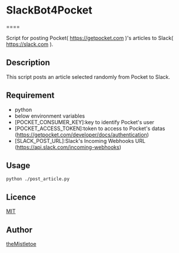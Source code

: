 # SlackBot4Pocket
====

Script for posting Pocket( https://getpocket.com )'s articles to Slack( https://slack.com ).

## Description
This script posts an article selected randomly from Pocket to Slack.

## Requirement
- python
- below environment variables
 - [POCKET_CONSUMER_KEY]:key to identify Pocket's user
 - [POCKET_ACCESS_TOKEN]:token to access to Pocket's datas
 (https://getpocket.com/developer/docs/authentication)
 - [SLACK_POST_URL]:Slack's Incoming Webhooks URL
 (https://api.slack.com/incoming-webhooks)

## Usage

`python ./post_article.py`

## Licence

[MIT](https://github.com/theMistletoe/SlackBot4Pocket/blob/master/LICENSE)

## Author

[theMistletoe](https://github.com/theMistletoe)
